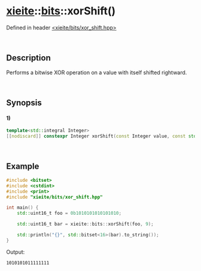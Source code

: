 # [xieite](../../xieite.md)\:\:[bits](../../bits.md)\:\:xorShift\(\)
Defined in header [<xieite/bits/xor_shift.hpp>](../../../include/xieite/bits/xor_shift.hpp)

&nbsp;

## Description
Performs a bitwise XOR operation on a value with itself shifted rightward.

&nbsp;

## Synopsis
#### 1)
```cpp
template<std::integral Integer>
[[nodiscard]] constexpr Integer xorShift(const Integer value, const std::size_t bits) noexcept;
```

&nbsp;

## Example
```cpp
#include <bitset>
#include <cstdint>
#include <print>
#include "xieite/bits/xor_shift.hpp"

int main() {
    std::uint16_t foo = 0b1010101010101010;

    std::uint16_t bar = xieite::bits::xorShift(foo, 9);

    std::println("{}", std::bitset<16>(bar).to_string());
}
```
Output:
```
1010101011111111
```
